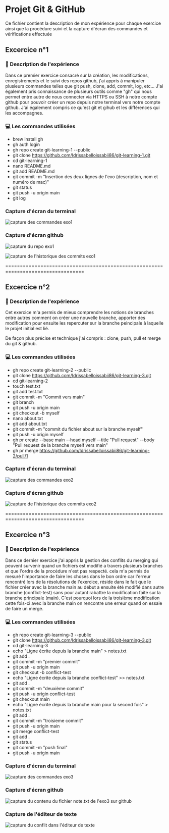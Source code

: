 # Projet Git & GitHub

Ce fichier contient la description de mon expérience pour chaque exercice ainsi que la procédure suivi et la capture d'écran des commandes et vérifications effectuée

## Excercice n°1

### 🧾 Description de l'expérience

Dans ce premier exercice consacré sur la création, les modifications, enregistrements et le suivi des repos github, j'ai appris à manipuler plusieurs commandes telles que git push, clone, add, commit, log, etc... J'ai également pris connaissance de plusieurs outils comme "gh" qui nous permet entre autre de nous connecter via HTTPS ou SSH à notre compte github pour pouvoir créer un repo depuis notre terminal vers notre compte github. J'ai également compris ce qu'est git et gihub et les différences qui les accompagnes.

### 💻 Les commandes utilisées

- brew install gh
- gh auth login
- gh repo create git-learning-1 --public
- git clone https://github.com/Idrissabelloissabii86/git-learning-1.git
- cd git-learning-1
- nano README.md
- git add README.md
- git commit -m "Insertion des deux lignes de l'exo (description, nom et numéro de mac)"
- git status
- git push -u origin main
- git log

### Capture d'écran du terminal

![capture des commandes exo1](./commandes_exo1.png)

### Capture d'écran github

![capture du repo exo1](./repo_exo1.png)

![capture de l'historique des commits exo1](./historique-commits_exo1.png)



=================================================================================

## Excercice n°2

### 🧾 Description de l'expérience

Cet exercice m'a permis de mieux comprendre les notions de branches entre autres comment on créer une nouvelle branche, apporter des modification pour ensuite les repercuter sur la branche peincipale à laquelle le projet initial est lié.

De façon plus précise et technique j'ai compris : clone, push, pull et merge du git & github.

### 💻 Les commandes utilisées

- gh repo create git-learning-2 --public
- git clone https://github.com/Idrissabelloissabii86/git-learning-3.git
- cd git-learning-2
- touch test.txt
- git add test.txt
- git commit -m "Commit vers main"
- git branch
- git push -u origin main
- git checkout -b myself
- nano about.txt
- git add about.txt
- git commit -m "commit du fichier about sur la branche myself"
- git push -u origin myself
- gh pr create --base main --head myself --title "Pull request" --body "Pull request de la branche myself vers main"
- gh pr merge https://github.com/Idrissabelloissabii86/git-learning-2/pull/1

### Capture d'écran du terminal

![capture des commandes exo2](./commande_exo2.png)

### Capture d'écran github

![capture de l'historique des commits exo2](./historique_commits_exo2.png)


=================================================================================

## Excercice n°3

### 🧾 Description de l'expérience

Dans ce dernier exercice j'ai appris la gestion des conflits du merging qui peuvent survenir quand un fichiers est modifié a travers plusieurs branches et que l'ordre de la procédure n'est pas respecté. cela m'a permis de mesuré l'importance de faire les choses dans le bon ordre car l'erreur rencontré lors de la résolutions de l'exercice, réside dans le fait que le fichier créer avec la branche main au début a ensuite été modifié dans autre branche (conflict-test) sans pour autant rabattre la modification faite sur la branche principale (main). C'est pourquoi lors de la troisième modification cette fois-ci avec la branche main on rencontre une erreur quand on essaie de faire un merge.

### 💻 Les commandes utilisées

- gh repo create git-learning-3 --public
- git clone https://github.com/Idrissabelloissabii86/git-learning-3.git
- cd git-learning-3
- echo "Ligne écrite depuis la branche main" > notes.txt
- git add .
- git commit -m "premier commit"
- git push -u origin main
- git checkout -b conflict-test
- echo "Ligne écrite depuis la branche conflict-test" >> notes.txt
- git add .
- git commit -m "deuxième commit"
- git push -u origin conflict-test
- git checkout main
- echo "Ligne écrite depuis la branche main pour la second fois" > notes.txt
- git add .
- git commit -m "troisieme commit"
- git push -u origin main
- git merge conflict-test
- git add .
- git status
- git commit -m "push final"
- git push -u origin main

### Capture d'écran du terminal

![capture des commandes exo3](./commandes_exo3.png)


### Capture d'écran github

![capture du contenu du fichier note.txt de l'exo3 sur github](./capture_contenu_notes_exo3.png)

### Capture de l'éditeur de texte

![capture du conflit dans l'éditeur de texte](./capture_conflit_exo3.png)

